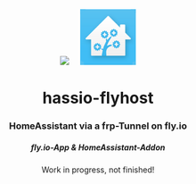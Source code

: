 <div align="center">
<img/ src="https://fly.io/static/images/brand/brandmark.svg" width="128" tabbing="20">
&nbsp;&nbsp;&nbsp;
<img/ src="hassio-addon/logo.png" width="100">

# hassio-flyhost
### HomeAssistant via a frp-Tunnel on fly.io

##### fly.io-App & HomeAssistant-Addon

Work in progress, not finished!
